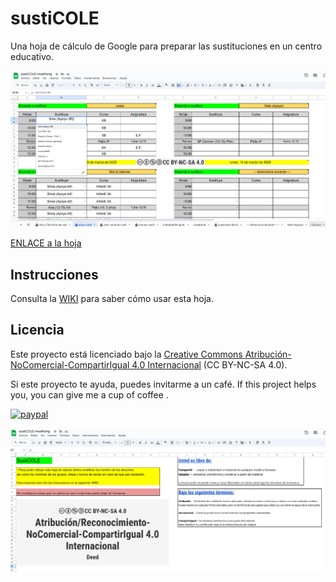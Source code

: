 # sustiCOLE
Una hoja de cálculo de Google para preparar las sustituciones en un centro educativo.

![](https://github.com/aosucas499/sustiCOLE/blob/7ce650aa473b2d3c29217f516b2255795611cf06/pictures/susticole2.png)

[ENLACE a la hoja](https://docs.google.com/spreadsheets/d/1XjptQQhdkmR34dncXOOWNBoLD4R-9_O29xz6hQI8adI/copy)

## Instrucciones
Consulta la [WIKI](https://github.com/aosucas499/sustiCOLE/wiki) para saber cómo usar esta hoja.

## Licencia  
Este proyecto está licenciado bajo la [Creative Commons Atribución-NoComercial-CompartirIgual 4.0 Internacional](https://creativecommons.org/licenses/by-nc-sa/4.0/deed.es) (CC BY-NC-SA 4.0).  

Si este proyecto te ayuda, puedes invitarme a un café.
If this project helps you,  you can give me a cup of coffee .

[![paypal](https://www.paypalobjects.com/en_US/i/btn/btn_donateCC_LG.gif)](https://www.paypal.com/donate?business=FUMT27MVTRTHJ&no_recurring=0&item_name=Proyectos+TIC+Andaluc%C3%ADa&currency_code=EUR)

![](https://github.com/aosucas499/sustiCOLE/blob/7ce650aa473b2d3c29217f516b2255795611cf06/pictures/susticole1.png)
